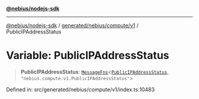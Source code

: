 [**@nebius/nodejs-sdk**](../../../../../README.md)

---

[@nebius/nodejs-sdk](../../../../../README.md) / [generated/nebius/compute/v1](../README.md) / PublicIPAddressStatus

# Variable: PublicIPAddressStatus

> **PublicIPAddressStatus**: [`MessageFns`](../../../../../runtime/protos/core/interfaces/MessageFns.md)\<[`PublicIPAddressStatus`](../interfaces/PublicIPAddressStatus.md), `"nebius.compute.v1.PublicIPAddressStatus"`\>

Defined in: src/generated/nebius/compute/v1/index.ts:10483
